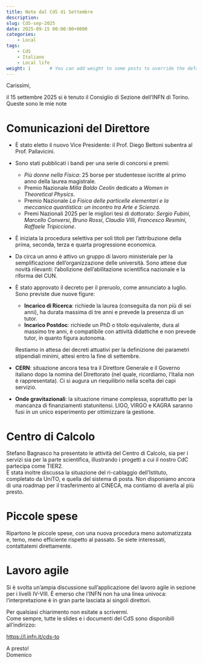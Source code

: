 ```yaml
---
title: Note dal CdS di Settembre
description: 
slug: CdS-sep-2025
date: 2025-09-15 00:00:00+0000
categories:
    - Local
tags:
    - CdS
    - Italiano
    - Local life
weight: 1       # You can add weight to some posts to override the default sorting (date descending)
---
```


Carissimi,

il 15 settembre 2025 si è tenuto il Consiglio di Sezione dell’INFN di Torino. Queste sono le mie note

# Comunicazioni del Direttore

* È stato eletto il nuovo Vice Presidente: il Prof. Diego Bettoni subentra al Prof. Pallavicini.  

* Sono stati pubblicati i bandi per una serie di concorsi e premi:  
  - *Più donne nella Fisica*: 25 borse per studentesse iscritte al primo anno della laurea magistrale.  
  - Premio Nazionale *Milla Baldo Ceolin* dedicato a *Women in Theoretical Physics*.  
  - Premio Nazionale *La Fisica delle particelle elementari e la meccanica quantistica: un incontro tra Arte e Scienza*.  
  - Premi Nazionali 2025 per le migliori tesi di dottorato: *Sergio Fubini*, *Marcello Conversi*, *Bruno Rossi*, *Claudio Villi*, *Francesco Resmini*, *Raffaele Tripiccione*.  

* È iniziata la procedura selettiva per soli titoli per l’attribuzione della prima, seconda, terza e quarta progressione economica.  

* Da circa un anno è attivo un gruppo di lavoro ministeriale per la semplificazione dell’organizzazione delle università. Sono attese due novità rilevanti: l’abolizione dell’abilitazione scientifica nazionale e la riforma del CUN.  

* È stato approvato il decreto per il preruolo, come annunciato a luglio. Sono previste due nuove figure:  
  - **Incarico di Ricerca**: richiede la laurea (conseguita da non più di sei anni), ha durata massima di tre anni e prevede la presenza di un tutor.  
  - **Incarico Postdoc**: richiede un PhD o titolo equivalente, dura al massimo tre anni, è compatibile con attività didattiche e non prevede tutor, in quanto figura autonoma.  
  
  Restiamo in attesa dei decreti attuativi per la definizione dei parametri stipendiali minimi, attesi entro la fine di settembre.  

* **CERN**: situazione ancora tesa tra il Direttore Generale e il Governo italiano dopo la nomina del Direttorato (nel quale, ricordiamo, l’Italia non è rappresentata). Ci si augura un riequilibrio nella scelta dei capi servizio.  

* **Onde gravitazionali**: la situazione rimane complessa, soprattutto per la mancanza di finanziamenti statunitensi. LIGO, VIRGO e KAGRA saranno fusi in un unico esperimento per ottimizzare la gestione.  


# Centro di Calcolo

Stefano Bagnasco ha presentato le attività del Centro di Calcolo, sia per i servizi sia per la parte scientifica, illustrando i progetti a cui il nostro CdC partecipa come TIER2.  
È stata inoltre discussa la situazione del ri-cablaggio dell’Istituto, completato da UniTO, e quella del sistema di posta. Non disponiamo ancora di una roadmap per il trasferimento al CINECA, ma contiamo di averla al più presto.  


# Piccole spese

Ripartono le piccole spese, con una nuova procedura meno automatizzata e, temo, meno efficiente rispetto al passato. Se siete interessati, contattatemi direttamente.  


# Lavoro agile

Si è svolta un’ampia discussione sull’applicazione del lavoro agile in sezione per i livelli IV-VIII. È emerso che l’INFN non ha una linea univoca: l’interpretazione è in gran parte lasciata ai singoli direttori.  


Per qualsiasi chiarimento non esitate a scrivermi.  
Come sempre, tutte le slides e i documenti del CdS sono disponibili all’indirizzo:  

https://l.infn.it/cds-to  

A presto!  
Domenico

